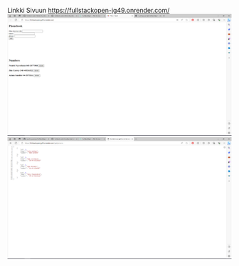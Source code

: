 Linkki Sivuun https://fullstackopen-jg49.onrender.com/
![Alt text](image-1.png)
![Alt text](image.png)